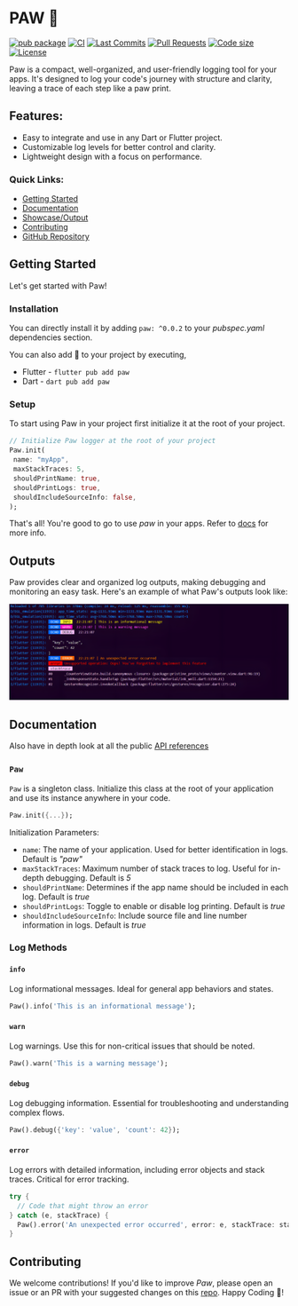 # PAW 🐾

[![pub package](https://img.shields.io/pub/v/paw.svg?logo=dart&logoColor=00b9fc)](https://pub.dev/packages/paw)
[![CI](https://img.shields.io/github/actions/workflow/status/AdityaMotale/paw/unit_tests.yaml?branch=main&logo=github-actions&logoColor=white)](https://github.com/AdityaMotale/paw/actions)
[![Last Commits](https://img.shields.io/github/last-commit/AdityaMotale/paw?logo=git&logoColor=white)](https://github.com/AdityaMotale/paw/commits/main)
[![Pull Requests](https://img.shields.io/github/issues-pr/AdityaMotale/paw?logo=github&logoColor=white)](https://github.com/AdityaMotale/paw/pulls)
[![Code size](https://img.shields.io/github/languages/code-size/AdityaMotale/paw?logo=github&logoColor=white)](https://github.com/AdityaMotale/paw)
[![License](https://img.shields.io/github/license/AdityaMotale/paw?logo=open-source-initiative&logoColor=green)](https://github.com/AdityaMotale/paw/blob/main/LICENSE)

Paw is a compact, well-organized, and user-friendly logging tool for your apps. It's designed to log
your code's journey with structure and clarity, leaving a trace of each step like a paw print.

## Features:

- Easy to integrate and use in any Dart or Flutter project.
- Customizable log levels for better control and clarity.
- Lightweight design with a focus on performance.

### Quick Links:

- [Getting Started](#getting-started)
- [Documentation](#documentation)
- [Showcase/Output](#outputs)
- [Contributing](#contributing)
- [GitHub Repository](https://github.com/AdityaMotale/paw)

## Getting Started

Let's get started with Paw!

### Installation

You can directly install it by adding `paw: ^0.0.2` to your _pubspec.yaml_ dependencies section.

You can also add 🐾 to your project by executing,

- Flutter - `flutter pub add paw`
- Dart - `dart pub add paw`

### Setup

To start using Paw in your project first initialize it at the root of your project.

```dart
// Initialize Paw logger at the root of your project
Paw.init(
 name: "myApp",
 maxStackTraces: 5,
 shouldPrintName: true,
 shouldPrintLogs: true,
 shouldIncludeSourceInfo: false,
);
```

That's all! You're good to go to use _paw_ in your apps. Refer to [docs](#documentation) for more info.

## Outputs

Paw provides clear and organized log outputs, making debugging and monitoring an easy task. Here's
an example of what Paw's outputs look like:

![Paw Showcase](./assets/paw_showcase.png)

## Documentation

Also have in depth look at all the public [API references](https://pub.dev/documentation/paw/latest/paw/Paw-class.html#instance-methods)

### `Paw`

`Paw` is a singleton class. Initialize this class at the root of your application and use its
instance anywhere in your code.

```dart
Paw.init({...});
```

Initialization Parameters:

- `name`: The name of your application. Used for better identification in logs. Default is _"paw"_
- `maxStackTraces`: Maximum number of stack traces to log. Useful for in-depth debugging. Default is _5_
- `shouldPrintName`: Determines if the app name should be included in each log. Default is _true_
- `shouldPrintLogs`: Toggle to enable or disable log printing. Default is _true_
- `shouldIncludeSourceInfo`: Include source file and line number information in logs. Default is _true_

### Log Methods

#### `info`

Log informational messages. Ideal for general app behaviors and states.

```dart
Paw().info('This is an informational message');
```

#### `warn`

Log warnings. Use this for non-critical issues that should be noted.

```dart
Paw().warn('This is a warning message');
```

#### `debug`

Log debugging information. Essential for troubleshooting and understanding complex flows.

```dart
Paw().debug({'key': 'value', 'count': 42});
```

#### `error`

Log errors with detailed information, including error objects and stack traces. Critical for error tracking.

```dart
try {
  // Code that might throw an error
} catch (e, stackTrace) {
  Paw().error('An unexpected error occurred', error: e, stackTrace: stackTrace);
}
```

## Contributing

We welcome contributions! If you'd like to improve _Paw_, please open an issue or an PR with your suggested changes on this [repo](https://github.com/AdityaMotale/paw). Happy Coding 🐾!
